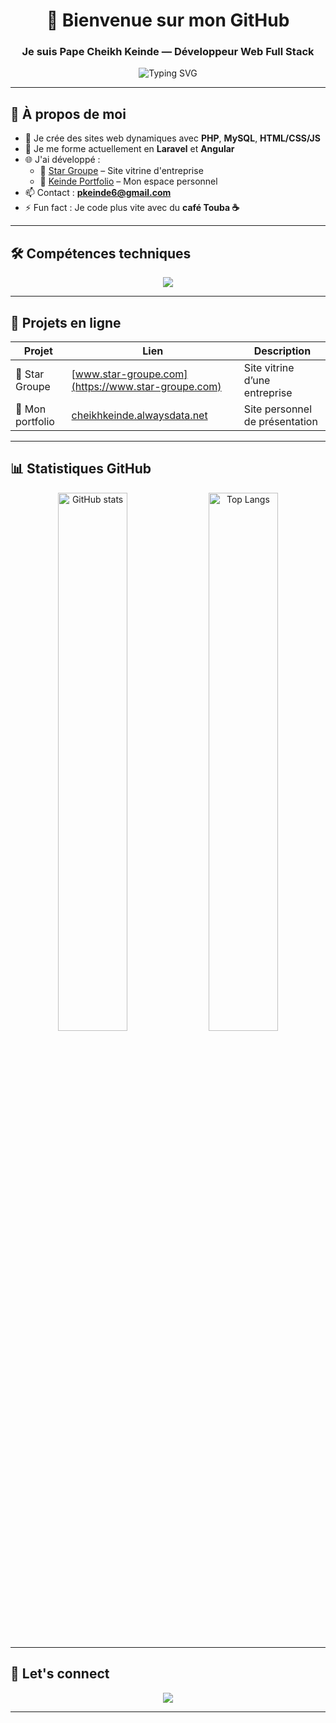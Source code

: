 <!-- README Profil GitHub @pkeinde6 -->

<h1 align="center">👋 Bienvenue sur mon GitHub</h1>
<h3 align="center">Je suis Pape Cheikh Keinde — Développeur Web Full Stack</h3>

<p align="center">
  <img src="https://readme-typing-svg.demolab.com?font=Fira+Code&size=22&pause=1000&color=F7F7F7&center=true&vCenter=true&width=500&lines=💻+Développeur+Web+passionné;🎯+HTML%2C+CSS%2C+JS%2C+PHP%2C+MySQL;🚀+J'apprends+Laravel+et+Angular;🌍+Basé+au+Sénégal" alt="Typing SVG" />
</p>

---

## 📂 À propos de moi

- 🔨 Je crée des sites web dynamiques avec **PHP**, **MySQL**, **HTML/CSS/JS**
- 🌱 Je me forme actuellement en **Laravel** et **Angular**
- 🌐 J'ai développé :
  - 🔗 [Star Groupe](https://www.star-groupe.com) – Site vitrine d'entreprise
  - 🔗 [Keinde Portfolio](http://cheikhkeinde.alwaysdata.net) – Mon espace personnel
- 📫 Contact : **pkeinde6@gmail.com**
- ⚡ Fun fact : Je code plus vite avec du **café Touba ☕️**

---

## 🛠️ Compétences techniques

<p align="center">
  <img src="https://skillicons.dev/icons?i=html,css,js,php,mysql,laravel,angular,git,github,vscode" />
</p>

---

## 🚀 Projets en ligne

| Projet | Lien | Description |
|--------|------|-------------|
| 🌟 Star Groupe | [www.star-groupe.com](https://www.star-groupe.com) | Site vitrine d’une entreprise |
| 🧾 Mon portfolio | [cheikhkeinde.alwaysdata.net](http://cheikhkeinde.alwaysdata.net) | Site personnel de présentation |

---

## 📊 Statistiques GitHub

<p align="center">
  <img src="https://github-readme-stats.vercel.app/api?username=pkeinde6&show_icons=true&theme=radical" alt="GitHub stats" width="47%" />
  <img src="https://github-readme-stats.vercel.app/api/top-langs/?username=pkeinde6&layout=compact&theme=radical" alt="Top Langs" width="47%" />
</p>

---

## 🤝 Let's connect

<p align="center">
  <a href="mailto:pkeinde6@gmail.com"><img src="https://img.shields.io/badge/Email-pkeinde6@gmail.com-blue?style=flat&logo=gmail"></a>
  <!-- Ajoute ici LinkedIn ou autres réseaux si tu veux -->
</p>

---
